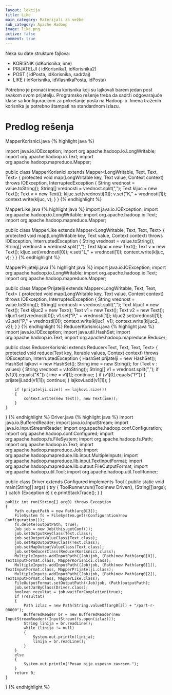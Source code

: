 ```yaml
---
layout: lekcija
title: Like
main_category: Materijali za vežbe
sub_category: Apache Hadoop
image: like.png
active: false
comment: true
---
```


Neka su date strukture fajlova:

* KORISNIK (idKorisnika, ime)
* PRIJATELJI ( idKorisnika1, idKorisnika2)
* POST ( idPosta, idKorisnika, sadržaj)
* LIKE ( idKorisnika, idVlasnikaPosta, idPosta)

Potrebno je pronaći imena korisnika koji su lajkovali barem jedan post svakom svom prijatelju. Programsko rešenje treba da sadrži odgovarajuće klase sa konfiguracijom za pokretanje posla na Hadoop-u. Imena traženih korisnika je potrebno štampati na standardnom izlazu.

# Predlog rešenja

MapperKorisnici.java
{% highlight java %}

import java.io.IOException;
import org.apache.hadoop.io.LongWritable;
import org.apache.hadoop.io.Text;
import org.apache.hadoop.mapreduce.Mapper;


public class MapperKorisnici extends Mapper<LongWritable, Text, Text, Text>
{
    protected void map(LongWritable key, Text value, Context context) throws IOException, InterruptedException
    {
        String vrednost = value.toString();
        String[] vrednosti = vrednost.split(",");
        Text kljuc = new Text();
        Text v = new Text();
        kljuc.set(vrednosti[0]);
        v.set("K," + vrednosti[1]);
        context.write(kljuc, v);
    }
}
{% endhighlight %}

MapperLike.java
{% highlight java %}
import java.io.IOException;
import org.apache.hadoop.io.LongWritable;
import org.apache.hadoop.io.Text;
import org.apache.hadoop.mapreduce.Mapper;

public class MapperLike extends Mapper<LongWritable, Text, Text, Text>
{
	protected void map(LongWritable key, Text value, Context context) throws IOException, InterruptedException
    {
        String vrednost = value.toString();
        String[] vrednosti = vrednost.split(",");
        Text kljuc = new Text();
        Text v = new Text();
        kljuc.set(vrednosti[0]);
        v.set("L," + vrednosti[1]);
        context.write(kljuc, v);
    }
}
{% endhighlight %}

MapperPrijatelji.java
{% highlight java %}
import java.io.IOException;
import org.apache.hadoop.io.LongWritable;
import org.apache.hadoop.io.Text;
import org.apache.hadoop.mapreduce.Mapper;


public class MapperPrijatelji extends Mapper<LongWritable, Text, Text, Text>
{
    protected void map(LongWritable key, Text value, Context context) throws IOException, InterruptedException
    {
        String vrednost = value.toString();
        String[] vrednosti = vrednost.split(",");
        Text kljuc1 = new Text();
        Text kljuc2 = new Text();
        Text v1 = new Text();
        Text v2 = new Text();
        kljuc1.set(vrednosti[0]);
        v1.set("P," + vrednosti[1]);
        kljuc2.set(vrednosti[1]);
        v2.set("P," + vrednosti[0]);
        context.write(kljuc1, v1);
        context.write(kljuc2, v2);
    }
}
{% endhighlight %}
ReducerKorisnici.java
{% highlight java %}
import java.io.IOException;
import java.util.HashSet;
import org.apache.hadoop.io.Text;
import org.apache.hadoop.mapreduce.Reducer;

public class ReducerKorisnici extends Reducer<Text, Text, Text, Text>
{
    protected void reduce(Text key, Iterable<Text> values, Context context) throws IOException, InterruptedException
    {
        HashSet<String> prijatelji = new HashSet<String>();
        HashSet<String> lajkovi = new HashSet<String>();
        String ime = new String();
        for (Text v : values)
        {
            String vrednost = v.toString();
            String[] v1 = vrednost.split(",");
            if (v1[0].equals("K"))
            {
                ime = v1[1];
                continue;
            }
            if (v1[0].equals("P"))
            {
                prijatelji.add(v1[1]);
                continue;
            }
            lajkovi.add(v1[1]);
        }

        if (prijatelji.size() == lajkovi.size())
        {
            context.write(new Text(), new Text(ime));
        }
    }
}
{% endhighlight %}
Driver.java
{% highlight java %}
import java.io.BufferedReader;
import java.io.InputStream;
import java.io.InputStreamReader;
import org.apache.hadoop.conf.Configuration;
import org.apache.hadoop.conf.Configured;
import org.apache.hadoop.fs.FileSystem;
import org.apache.hadoop.fs.Path;
import org.apache.hadoop.io.Text;
import org.apache.hadoop.mapreduce.Job;
import org.apache.hadoop.mapreduce.lib.input.MultipleInputs;
import org.apache.hadoop.mapreduce.lib.input.TextInputFormat;
import org.apache.hadoop.mapreduce.lib.output.FileOutputFormat;
import org.apache.hadoop.util.Tool;
import org.apache.hadoop.util.ToolRunner;

public class Driver extends Configured implements Tool
{
    public static void main(String[] args)
    {
        try
        {
            ToolRunner.run((Tool)new Driver(), (String[])args);
        }
        catch (Exception e)
        {
            e.printStackTrace();
        }
    }

    public int run(String[] arg0) throws Exception
    {
        Path outputPath = new Path(arg0[3]);
        FileSystem fs = FileSystem.get((Configuration)new Configuration());
        fs.delete(outputPath, true);
        Job job = new Job(this.getConf());
        job.setOutputKeyClass(Text.class);
        job.setOutputValueClass(Text.class);
        job.setMapOutputKeyClass(Text.class);
        job.setMapOutputValueClass(Text.class);
        job.setReducerClass(ReducerKorisnici.class);
        MultipleInputs.addInputPath((Job)job, (Path)new Path(arg0[0]), TextInputFormat.class, MapperKorisnici.class);
        MultipleInputs.addInputPath((Job)job, (Path)new Path(arg0[1]), TextInputFormat.class, MapperPrijatelji.class);
        MultipleInputs.addInputPath((Job)job, (Path)new Path(arg0[2]), TextInputFormat.class, MapperLike.class);
        FileOutputFormat.setOutputPath((Job)job, (Path)outputPath);
        job.setJarByClass(Driver.class);
        boolean rezultat = job.waitForCompletion(true);
        if (rezultat)
        {
            Path izlaz = new Path(String.valueOf(arg0[3]) + "/part-r-00000");
            BufferedReader br = new BufferedReader(new InputStreamReader((InputStream)fs.open(izlaz)));
            String linija = br.readLine();
            while (linija != null)
            {
                System.out.println(linija);
                linija = br.readLine();
            }
        }
        else
        {
            System.out.println("Posao nije uspesno zavrsen.");
        }
        return 0;
    }
}
{% endhighlight %}
